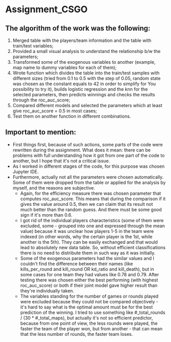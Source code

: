 # Assignment_CSGO
## The algorithm of the work was the following:
1. Merged table with the players/team information and the table with train/test variables;
2. Provided a small visual analysis to understand the relationship b/w the parameters;
3. Transformed some of the exogenous variables to another (example, map name to dummy variables for each of them);
4. Wrote function which divides the table into the train/test samples with different sizes (tried from 0.1 to 0.5 with the step of 0.05, random state was chosen as the constant equals to 42 in order to simplify for You possibility to try it), builds logistic regression and the knn for the selected parameters, then predicts winnings and checks the results through the roc_auc_score;
5. Compared different models and selected the parameters which at least give roc_auc_score = 0.5 in most cases;
6. Test them on another function in different combinations.

## Important to mention:
* First things first, because of such actions, some parts of the code were rewritten during the assignment. What does it mean: there can be problems with full understanding how it got from one part of the code to another, but I hope that it's not a critical issue.
* As I worked in different stages of the code, for this purpose was chosen Jupyter IDE.
* Furthermore, actually not all the parameters were chosen automatically. Some of them were dropped from the table or applied for the analysis by myself, and the reasons are subjective.
  - Again, for the efficiency measure there was chosen parameter that computes roc_auc_score. This means that during the comparison if it gives the value around 0.5, then we can claim that its result not much better than the random guess. And there must be some good sign if it's more than 0.6.
  - I got rid of the individual players characteristics (some of them were excluded, some - grouped into one and expressed through the mean value) because it was unclear how players 1-5 in the team were indexed (in other words, why the certain player is the 1st, while another is the 5th). They can be easily exchanged and that would lead to absolutely new data table. So, without efficient classifications there is no need to distribute them in such way as it was initially.
  - Some of the exogenous parameters had the similar values and I couldn't find the difference between their names (like kills_per_round and kill_round OR kd_ratio and kill_death), but in some cases for one team they had values like 0.78 and 0.79. After testing there was chosen either the best performing (with highest roc_auc_score) or both if their joint model gave higher result than they're individually taken.
  - The variables standing for the number of games or rounds played were excluded because they could not be compared objectively - it's hard to say what is the optimal amount must be for the best prediction of the winning. I tried to use something like #_total_rounds / (30 * #_total_maps), but actually it's not so efficient predictor, because from one point of view, the less rounds were played, the faster the team of the player won, but from another - that can mean that the less number of rounds, the faster team loses. 
 
